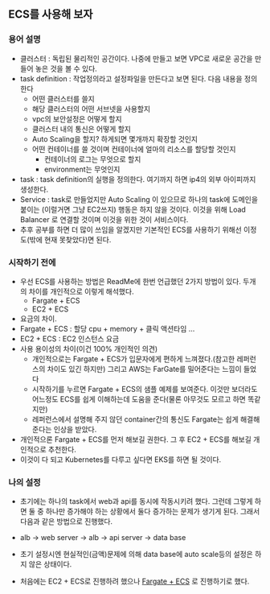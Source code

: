 ## ECS를 사용해 보자

### 용어 설명

- 클러스터 : 독립된 물리적인 공간이다. 나중에 만들고 보면 VPC로 새로운 공간을 만들어 놓은 것을 볼 수 있다.
- task definition : 작업정의라고 설정파일을 만든다고 보면 된다. 다음 내용을 정의한다
  - 어떤 클러스터를 쓸지
  - 해당 클러스터의 어떤 서브넷을 사용할지
  - vpc의 보안설정은 어떻게 할지
  - 클러스터 내의 통신은 어떻게 할지
  - Auto Scaling을 할지? 하게되면 몇개까지 확장할 것인지
  - 어떤 컨테이너를 쓸 것이며 컨테이너에 얼마의 리소스를 할당할 것인지
    - 컨테이너의 로그는 무엇으로 할지
    - environment는 무엇인지
- task : task definition의 실행을 정의한다. 여기까지 하면 ip4의 외부 아이피까지 생성한다.
- Service : task로 만들었지만 Auto Scaling 이 있으므로 하나의 task에 도메인을 붙이는 (이럴거면 그냥 EC2쓰지) 행동은 하지 않을 것이다. 이것을 위해 Load Balancer 로 연결할 것이며 이것을 위한 것이 서비스이다.
- 추후 공부를 하면 더 많이 쓰임을 알겠지만 기본적인 ECS를 사용하기 위해선 이정도(밖에 현재 못찾았다)면 된다.

### 시작하기 전에

- 우선 ECS를 사용하는 방법은 ReadMe에 한번 언급했던 2가지 방법이 있다. 두개의 차이를 개인적으로 이렇게 해석했다.
  - Fargate + ECS
  - EC2 + ECS
-  요금의 차이.
  - Fargate + ECS :  할당 cpu + memory + 클릭 액션타임 ...
  - EC2 + ECS : EC2 인스턴스 요금
- 사용 용이성의 차이(이건 100% 개인적인 의견)
  - 개인적으로는 Fargate + ECS가 입문자에게 편하게 느껴졌다.(참고한 레퍼런스의 차이도 있긴 하지만) 그리고 AWS는 FarGate를 밀어준다는 느낌이 들었다
  - 시작하기를 누르면 Fargate + ECS의 샘플 예제를 보여준다. 이것만 보더라도 어느정도 ECS를 쉽게 이해하는데 도움을 준다(물론 아무것도 모르고 하면 똑같지만)
  - 레퍼런스에서 설명해 주지 않던 container간의 통신도 Fargate는 쉽게 해결해준다는 인상을 받았다.
- 개인적으론 Fargate + ECS를 먼저 해보길 권한다. 그 후 EC2 + ECS를 해보길 개인적으로 추천한다.
- 이것이 다 되고 Kubernetes를 다루고 싶다면 EKS를 하면 될 것이다.

### 나의 설정

- 초기에는 하나의 task에서 web과 api를 동시에 작동시키려 했다. 그런데 그렇게 하면 둘 중 하나만 증가해야 하는 상황에서 둘다 증가하는 문제가 생기게 된다. 그래서 다음과 같은 방법으로 진행했다.
- alb -> web server -> alb -> api server -> data base
- 초기 설정시엔 현실적인(금액)문제에 의해 data base에 auto scale등의 설정은 하지 않은 상태이다. 

- 처음에는 EC2 + ECS로 진행하려 했으나 [Fargate + ECS](ECS-Fargate.md) 로 진행하기로 했다. 
